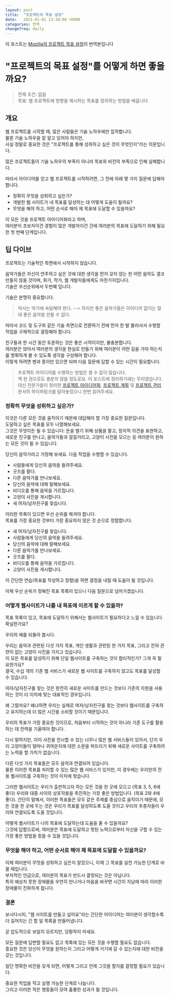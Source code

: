 ```yaml
---
layout: post
title:  "프로젝트의 목표 설정"
date:   2021-01-01 13:38:00 +0900
categories: 번역
changefreq: daily
---
```


이 포스트는 [Mozilla의 프로젝트 목표 설정](https://developer.mozilla.org/en-US/docs/Learn/Common_questions/Thinking_before_coding)의 번역본입니다

# "프로젝트의 목표 설정"를 어떻게 하면 좋을까요?

> 전제 조건: 없음  
> 목표: 웹 프로젝트에 방향을 제시하는 목표를 정의하는 방법을 배웁니다.

## 개요

웹 프로젝트를 시작할 때, 많은 사람들은 기술 노하우에만 집착합니다.  
물론 기술 노하우을 잘 알고 있어야 하지만,  
사실 정말로 중요한 것은 "프로젝트를 통해 성취하고 싶은 것이 무엇인지"라는 의문입니다.  

많은 프로젝트들이 기술 노하우의 부족이 아니라 목표와 비전의 부족으로 인해 실패합니다.

따라서 아이디어를 얻고 웹 프로젝트를 시작하려면, 그 전에 아래 몇 가지 질문에 답해야 합니다.

* 정확히 무엇을 성취하고 싶은가?
* 개발한 웹 사이트가 내 목표를 달성하는 데 어떻게 도움이 될까요?
* 무엇을 해야 하고, 어떤 순서로 해야 제 목표에 도달할 수 있을까요?

이 모든 것을 프로젝트 아이디어화라고 하며,  
여러분이 초보자이건 경험이 많은 개발자이건 간에 여러분의 목표에 도달하기 위해 필요한 첫 번째 단계입니다.

## 딥 다이브

프로젝트는 기술적인 측면에서 시작하지 않습니다.  

음악가들은 자신이 연주하고 싶은 것에 대한 생각을 먼저 갖지 않는 한 어떤 음악도 결코 만들지 않을 것이며, 화가, 작가, 웹 개발자들에게도 마찬가지입니다.  
기술은 우선순위에서 두번째 입니다.

기술은 분명히 중요합니다.  

> 악사는 악기에 숙달해야 한다. --> 하지만 좋은 음악가들은 아이디어 없이는 절대 좋은 음악을 만들 수 없다.  

따라서 코드 및 도구와 같은 기술 측면으로 전환하기 전에 먼저 한 발 물러서서 수행할 작업을 구체적으로 결정해야 합니다.

친구들과 한 시간 동안 토론하는 것은 좋은 시작이지만, 불충분합니다.  
여러분은 앉아서 여러분의 생각을 현실로 만들기 위해 여러분이 어떤 길을 가야 하는지를 명확하게 볼 수 있도록 생각을 구성해야 합니다.  
이렇게 하려면 펜과 종이만 있으면 되며 다음 질문에 답할 수 있는 시간이 필요합니다.

> 프로젝트 아이디어를 수행하는 방법은 셀 수 없이 많습니다.  
> 책 한 권으로도 충분치 않을 정도로요. 이 포스트에 정리하기에는 무리였습니다.  
> 대신 전문가들이 정리한 [프로젝트 아이디어화](https://en.wikipedia.org/wiki/Ideation_(creative_process)), [프로젝트 계획](https://en.wikipedia.org/wiki/Project_planning) 및 [프로젝트 관리](https://en.wikipedia.org/wiki/Project_management) 문서의 하이퍼링크를 달아놓았으니 한번 읽어주세요.

### 정확히 무엇을 성취하고 싶은가?

이것은 다른 모든 것을 움직이기 때문에 대답해야 할 가장 중요한 질문입니다.  
도달하고 싶은 목표를 모두 나열해보세요.  
그것은 무엇이든 될 수 있습니다: 돈을 벌기 위해 상품을 팔고, 정치적 의견을 표현하고, 새로운 친구를 만나고, 음악가들과 낄낄거리고, 고양이 사진을 모으는 등 여러분이 원하는 모든 것이 될 수 있습니다.

당신이 음악가라고 가정해 보세요. 다음 작업을 수행할 수 있습니다.

* 사람들에게 당신의 음악을 들려주세요.
* 굿즈를 팔다.
* 다른 음악가를 만나보세요.
* 당신의 음악에 대해 말해보세요.
* 비디오를 통해 음악을 가르칩니다.
* 고양이 사진을 게시합니다.
* 새 여자/남자친구를 찾습니다.

이러한 목록이 있으면 우선 순위를 매겨야 합니다.  
목표를 가장 중요한 것부터 가장 중요하지 않은 것 순으로 정렬합니다.

* 새 여자/남자친구를 찾습니다.
* 사람들에게 당신의 음악을 들려주세요.
* 당신의 음악에 대해 말해보세요.
* 다른 음악가를 만나보세요.
* 굿즈를 팔다.
* 비디오를 통해 음악을 가르칩니다.
* 고양이 사진을 게시합니다.

이 간단한 연습(목표를 작성하고 정렬)을 하면 결정을 내릴 때 도움이 될 것입니다. 

이제 우선 순위가 정해진 목표 목록이 있으니 다음 질문으로 넘어가겠습니다.

### 어떻게 웹사이트가 나를 내 목표에 이르게 할 수 있을까?

목표 목록이 있고, 목표에 도달하기 위해서는 웹사이트가 필요하다고 느낄 수 있습니다. 확실한가요?  

우리의 예를 되돌아 봅시다.  

우리는 음악과 관련된 다섯 가지 목표, 개인 생활과 관련된 한 가지 목표, 그리고 전혀 관련이 없는 고양이 사진을 가지고 있습니다.  
이 모든 목표를 달성하기 위해 단일 웹사이트를 구축하는 것이 합리적인가? 그게 꼭 필요한가요?  
결국, 수십 개의 기존 웹 서비스가 새로운 웹 사이트를 구축하지 않고도 목표를 달성할 수 있습니다.

여자/남자친구를 찾는 것은 완전히 새로운 사이트를 만드는 것보다 기존의 자원을 사용하는 것이 더 이치에 맞는 대표적인 경우입니다.  

왜 그럴까요? 왜냐하면 우리는 실제로 여자/남자친구를 찾는 것보다 웹사이트를 구축하고 유지하는데 더 많은 시간을 소비할 것이기 때문입니다.  

우리의 목표가 가장 중요한 것이므로, 처음부터 시작하는 것이 아니라 기존 도구를 활용하는 데 전력을 기울여야 합니다.  

다시 말하지만, 이미 사진을 전시할 수 있는 너무나 많은 웹 서비스들이 있어서, 단지 우리 고양이들이 얼마나 귀여운지에 대한 소문을 퍼뜨리기 위해 새로운 사이트를 구축하려는 노력을 할 가치가 없습니다.

다른 다섯 가지 목표들은 모두 음악과 연결되어 있습니다.  
물론 이러한 목표를 처리할 수 있는 많은 웹 서비스가 있지만, 이 경우에는 우리만의 전용 웹사이트를 구축하는 것이 이치에 맞습니다.

그러한 웹사이트는 우리가 출판하고자 하는 모든 것을 한 곳에 모으고 (목표 3, 5, 6에 좋다) 우리와 대중 사이의 상호작용을 촉진하는 가장 좋은 방법입니다. (목표 2와 4에 좋다). 간단히 말해서, 이러한 목표들은 모두 같은 주제를 중심으로 움직이기 때문에, 모든 것을 한 곳에 두는 것은 우리가 목표를 달성하도록 도울 것이고 우리의 추종자들이 우리와 연결되도록 도울 것입니다.

어떻게 웹사이트가 나의 목표에 도달하는데 도움을 줄 수 있을까요?  
그것에 답함으로써, 여러분은 목표에 도달하고 헛된 노력으로부터 자신을 구할 수 있는 가장 좋은 방법을 찾을 수 있을 것입니다.

### 무엇을 해야 하고, 어떤 순서로 해야 제 목표에 도달할 수 있을까요?

이제 여러분이 무엇을 성취하고 싶은지 알았으니, 이제 그 목표를 실천 가능한 단계로 바꿀 때입니다.  
부차적인 언급으로, 여러분의 목표가 반드시 결정되는 것은 아닙니다.  
특히 예상치 못한 장애물을 우연히 만나거나 마음을 바꾸면 시간이 지남에 따라 이러한 장애물이 진화하게 됩니다.

### 결론

보시다시피, "웹 사이트를 만들고 싶어요"라는 간단한 아이디어는 여러분이 생각할수록 더 길어지는 긴 할 일 목록을 만들어냅니다. 

곧 압도적으로 보일지 모르지만, 당황하지 마세요.  

모든 질문에 답변할 필요도 없고 목록에 있는 모든 것을 수행할 필요도 없습니다.  
중요한 것은 당신이 무엇을 원하는지 그리고 어떻게 거기에 갈 수 있는지에 대한 비전을 갖는 것입니다.  

일단 명확한 비전을 갖게 되면, 어떻게 그리고 언제 그것을 할지를 결정할 필요가 있습니다.  

중요한 작업을 작고 실행 가능한 단계로 나눕니다.   
그리고 이러한 작은 행동들이 모여 훌륭한 성과가 될 것입니다.